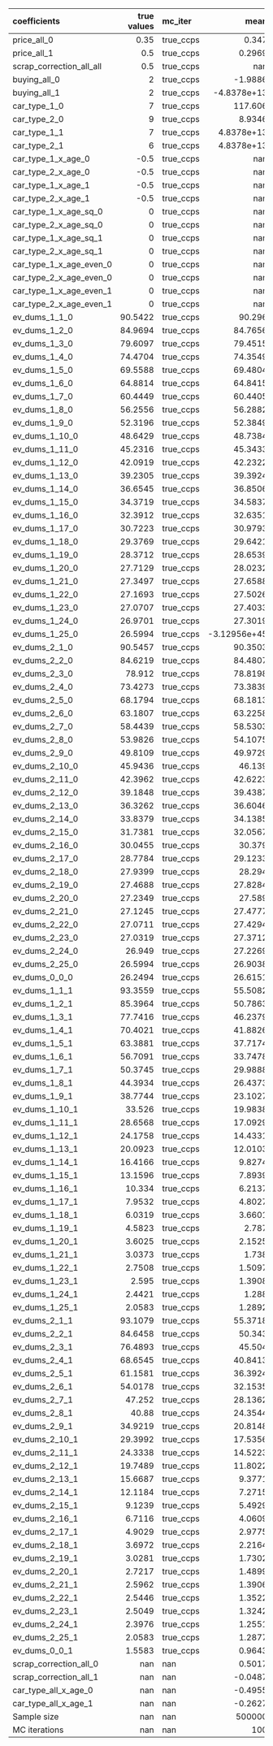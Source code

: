 | coefficients             |   true values | mc_iter   |             mean |            std |          p2.5 |         p97.5 |
|:-------------------------|--------------:|:----------|-----------------:|---------------:|--------------:|--------------:|
| price_all_0              |        0.35   | true_ccps |      0.347       |    0.0101      |   0.3264      |   0.3647      |
| price_all_1              |        0.5    | true_ccps |      0.2969      |    0.2362      |  -0.0001      |   0.5364      |
| scrap_correction_all_all |        0.5    | true_ccps |    nan           |  nan           | nan           | nan           |
| buying_all_0             |        2      | true_ccps |     -1.9886      |    0.0063      |  -2.0008      |  -1.9773      |
| buying_all_1             |        2      | true_ccps |     -4.8378e+13  |    3.71814e+14 |  -6.3913e+14  |   2.92375e+12 |
| car_type_1_0             |        7      | true_ccps |    117.606       | 1012.33        |   6.4637      |   7.5272      |
| car_type_2_0             |        9      | true_ccps |      8.9346      |    0.2715      |   8.3824      |   9.4072      |
| car_type_1_1             |        7      | true_ccps |      4.8378e+13  |    3.71814e+14 |  -2.92375e+12 |   6.3913e+14  |
| car_type_2_1             |        6      | true_ccps |      4.8378e+13  |    3.71814e+14 |  -2.92375e+12 |   6.3913e+14  |
| car_type_1_x_age_0       |       -0.5    | true_ccps |    nan           |  nan           | nan           | nan           |
| car_type_2_x_age_0       |       -0.5    | true_ccps |    nan           |  nan           | nan           | nan           |
| car_type_1_x_age_1       |       -0.5    | true_ccps |    nan           |  nan           | nan           | nan           |
| car_type_2_x_age_1       |       -0.5    | true_ccps |    nan           |  nan           | nan           | nan           |
| car_type_1_x_age_sq_0    |        0      | true_ccps |    nan           |  nan           | nan           | nan           |
| car_type_2_x_age_sq_0    |        0      | true_ccps |    nan           |  nan           | nan           | nan           |
| car_type_1_x_age_sq_1    |        0      | true_ccps |    nan           |  nan           | nan           | nan           |
| car_type_2_x_age_sq_1    |        0      | true_ccps |    nan           |  nan           | nan           | nan           |
| car_type_1_x_age_even_0  |        0      | true_ccps |    nan           |  nan           | nan           | nan           |
| car_type_2_x_age_even_0  |        0      | true_ccps |    nan           |  nan           | nan           | nan           |
| car_type_1_x_age_even_1  |        0      | true_ccps |    nan           |  nan           | nan           | nan           |
| car_type_2_x_age_even_1  |        0      | true_ccps |    nan           |  nan           | nan           | nan           |
| ev_dums_1_1_0            |       90.5422 | true_ccps |     90.296       |    1.8688      |  86.5958      |  93.4646      |
| ev_dums_1_2_0            |       84.9694 | true_ccps |     84.7656      |    1.7071      |  81.4166      |  87.6518      |
| ev_dums_1_3_0            |       79.6097 | true_ccps |     79.4515      |    1.5514      |  76.3867      |  82.0659      |
| ev_dums_1_4_0            |       74.4704 | true_ccps |     74.3549      |    1.4006      |  71.6023      |  76.6896      |
| ev_dums_1_5_0            |       69.5588 | true_ccps |     69.4804      |    1.2589      |  66.9984      |  71.561       |
| ev_dums_1_6_0            |       64.8814 | true_ccps |     64.8415      |    1.124       |  62.6356      |  66.6762      |
| ev_dums_1_7_0            |       60.4449 | true_ccps |     60.4405      |    0.9985      |  58.5215      |  62.0665      |
| ev_dums_1_8_0            |       56.2556 | true_ccps |     56.2882      |    0.8789      |  54.5736      |  57.7198      |
| ev_dums_1_9_0            |       52.3196 | true_ccps |     52.3849      |    0.7677      |  50.9212      |  53.616       |
| ev_dums_1_10_0           |       48.6429 | true_ccps |     48.7384      |    0.6649      |  47.4663      |  49.8038      |
| ev_dums_1_11_0           |       45.2316 | true_ccps |     45.3433      |    0.5592      |  44.2945      |  46.2946      |
| ev_dums_1_12_0           |       42.0919 | true_ccps |     42.2322      |    0.4684      |  41.3626      |  42.9967      |
| ev_dums_1_13_0           |       39.2305 | true_ccps |     39.3924      |    0.3954      |  38.6519      |  40.0655      |
| ev_dums_1_14_0           |       36.6545 | true_ccps |     36.8506      |    0.3148      |  36.2476      |  37.422       |
| ev_dums_1_15_0           |       34.3719 | true_ccps |     34.5837      |    0.2593      |  34.0861      |  35.0515      |
| ev_dums_1_16_0           |       32.3912 | true_ccps |     32.6351      |    0.2079      |  32.2857      |  33.0155      |
| ev_dums_1_17_0           |       30.7223 | true_ccps |     30.9793      |    0.1566      |  30.7107      |  31.289       |
| ev_dums_1_18_0           |       29.3769 | true_ccps |     29.6421      |    0.1396      |  29.4083      |  29.8923      |
| ev_dums_1_19_0           |       28.3712 | true_ccps |     28.6539      |    0.1288      |  28.4417      |  28.8814      |
| ev_dums_1_20_0           |       27.7129 | true_ccps |     28.0232      |    0.143       |  27.7807      |  28.2944      |
| ev_dums_1_21_0           |       27.3497 | true_ccps |     27.6588      |    0.1443      |  27.3805      |  27.9471      |
| ev_dums_1_22_0           |       27.1693 | true_ccps |     27.5026      |    0.1643      |  27.2352      |  27.8386      |
| ev_dums_1_23_0           |       27.0707 | true_ccps |     27.4033      |    0.1417      |  27.1121      |  27.6787      |
| ev_dums_1_24_0           |       26.9701 | true_ccps |     27.3019      |    0.1925      |  26.9848      |  27.7076      |
| ev_dums_1_25_0           |       26.5994 | true_ccps |     -3.12956e+45 |    2.86437e+46 |   0           |  27.4409      |
| ev_dums_2_1_0            |       90.5457 | true_ccps |     90.3503      |    1.8614      |  86.6684      |  93.506       |
| ev_dums_2_2_0            |       84.6219 | true_ccps |     84.4807      |    1.692       |  81.1452      |  87.3303      |
| ev_dums_2_3_0            |       78.912  | true_ccps |     78.8198      |    1.5263      |  75.811       |  81.381       |
| ev_dums_2_4_0            |       73.4273 | true_ccps |     73.3839      |    1.3688      |  70.6976      |  75.6587      |
| ev_dums_2_5_0            |       68.1794 | true_ccps |     68.1813      |    1.217       |  65.7925      |  70.1843      |
| ev_dums_2_6_0            |       63.1807 | true_ccps |     63.2258      |    1.0714      |  61.1321      |  64.9719      |
| ev_dums_2_7_0            |       58.4439 | true_ccps |     58.5303      |    0.9358      |  56.7219      |  60.0492      |
| ev_dums_2_8_0            |       53.9826 | true_ccps |     54.1075      |    0.8076      |  52.5568      |  55.41        |
| ev_dums_2_9_0            |       49.8109 | true_ccps |     49.9729      |    0.6866      |  48.6633      |  51.0752      |
| ev_dums_2_10_0           |       45.9436 | true_ccps |     46.139       |    0.5766      |  45.0423      |  47.0791      |
| ev_dums_2_11_0           |       42.3962 | true_ccps |     42.6223      |    0.4752      |  41.7226      |  43.4217      |
| ev_dums_2_12_0           |       39.1848 | true_ccps |     39.4387      |    0.3847      |  38.7135      |  40.1061      |
| ev_dums_2_13_0           |       36.3262 | true_ccps |     36.6046      |    0.3033      |  36.0429      |  37.1559      |
| ev_dums_2_14_0           |       33.8379 | true_ccps |     34.1385      |    0.2361      |  33.7126      |  34.5883      |
| ev_dums_2_15_0           |       31.7381 | true_ccps |     32.0567      |    0.1804      |  31.736       |  32.42        |
| ev_dums_2_16_0           |       30.0455 | true_ccps |     30.379       |    0.1399      |  30.1522      |  30.657       |
| ev_dums_2_17_0           |       28.7784 | true_ccps |     29.1233      |    0.1143      |  28.9495      |  29.3502      |
| ev_dums_2_18_0           |       27.9399 | true_ccps |     28.294       |    0.1018      |  28.1379      |  28.4797      |
| ev_dums_2_19_0           |       27.4688 | true_ccps |     27.8284      |    0.0977      |  27.6696      |  28.0174      |
| ev_dums_2_20_0           |       27.2349 | true_ccps |     27.589       |    0.0958      |  27.4377      |  27.7854      |
| ev_dums_2_21_0           |       27.1245 | true_ccps |     27.4777      |    0.0949      |  27.3299      |  27.6668      |
| ev_dums_2_22_0           |       27.0711 | true_ccps |     27.4294      |    0.0982      |  27.2718      |  27.6246      |
| ev_dums_2_23_0           |       27.0319 | true_ccps |     27.3712      |    0.1005      |  27.2046      |  27.564       |
| ev_dums_2_24_0           |       26.949  | true_ccps |     27.2269      |    0.0984      |  27.0739      |  27.4277      |
| ev_dums_2_25_0           |       26.5994 | true_ccps |     26.9038      |    0.1171      |  26.6926      |  27.1476      |
| ev_dums_0_0_0            |       26.2494 | true_ccps |     26.6151      |    0.0882      |  26.4438      |  26.7892      |
| ev_dums_1_1_1            |       93.3559 | true_ccps |     55.5082      |   44.0803      |   0.0429      | 100.066       |
| ev_dums_1_2_1            |       85.3964 | true_ccps |     50.7863      |   40.3194      |   0.0402      |  91.4647      |
| ev_dums_1_3_1            |       77.7416 | true_ccps |     46.2379      |   36.7036      |   0.0381      |  83.253       |
| ev_dums_1_4_1            |       70.4021 | true_ccps |     41.8826      |   33.237       |   0.0432      |  75.384       |
| ev_dums_1_5_1            |       63.3881 | true_ccps |     37.7174      |   29.9247      |   0.0503      |  67.905       |
| ev_dums_1_6_1            |       56.7091 | true_ccps |     33.7478      |   26.767       |   0.0526      |  60.7234      |
| ev_dums_1_7_1            |       50.3745 | true_ccps |     29.9888      |   23.7699      |   0.0623      |  53.9147      |
| ev_dums_1_8_1            |       44.3934 | true_ccps |     26.4373      |   20.9453      |   0.0598      |  47.5237      |
| ev_dums_1_9_1            |       38.7744 | true_ccps |     23.1027      |   18.2926      |   0.0633      |  41.4888      |
| ev_dums_1_10_1           |       33.526  | true_ccps |     19.9838      |   15.8101      |   0.0684      |  35.8473      |
| ev_dums_1_11_1           |       28.6568 | true_ccps |     17.0929      |   13.5098      |   0.0662      |  30.6156      |
| ev_dums_1_12_1           |       24.1758 | true_ccps |     14.4331      |   11.3913      |   0.0716      |  25.8165      |
| ev_dums_1_13_1           |       20.0923 | true_ccps |     12.0103      |    9.4628      |   0.0735      |  21.4387      |
| ev_dums_1_14_1           |       16.4166 | true_ccps |      9.8274      |    7.7254      |   0.0805      |  17.4998      |
| ev_dums_1_15_1           |       13.1596 | true_ccps |      7.8939      |    6.1865      |   0.0815      |  13.9982      |
| ev_dums_1_16_1           |       10.334  | true_ccps |      6.2137      |    4.8505      |   0.0781      |  10.9735      |
| ev_dums_1_17_1           |        7.9532 | true_ccps |      4.8027      |    3.7253      |   0.087       |   8.4126      |
| ev_dums_1_18_1           |        6.0319 | true_ccps |      3.6601      |    2.8196      |   0.0809      |   6.3536      |
| ev_dums_1_19_1           |        4.5823 | true_ccps |      2.787       |    2.1515      |   0.0597      |   4.8022      |
| ev_dums_1_20_1           |        3.6025 | true_ccps |      2.1525      |    1.7711      |  -0.0538      |   3.7647      |
| ev_dums_1_21_1           |        3.0373 | true_ccps |      1.738       |    1.676       |  -0.2455      |   3.1633      |
| ev_dums_1_22_1           |        2.7508 | true_ccps |      1.5097      |    1.6879      |  -0.3689      |   2.8742      |
| ev_dums_1_23_1           |        2.595  | true_ccps |      1.3908      |    1.7         |  -0.4338      |   2.7252      |
| ev_dums_1_24_1           |        2.4421 | true_ccps |      1.288       |    1.6853      |  -0.4786      |   2.591       |
| ev_dums_1_25_1           |        2.0583 | true_ccps |      1.2892      |    0.9582      |   0.0471      |   2.0983      |
| ev_dums_2_1_1            |       93.1079 | true_ccps |     55.3718      |   43.9782      |  -0.002       |  99.7861      |
| ev_dums_2_2_1            |       84.6458 | true_ccps |     50.343       |   39.984       |  -0.0032      |  90.7072      |
| ev_dums_2_3_1            |       76.4893 | true_ccps |     45.504       |   36.1179      |  -0.0027      |  81.943       |
| ev_dums_2_4_1            |       68.6545 | true_ccps |     40.8413      |   32.4283      |  -0.0023      |  73.4966      |
| ev_dums_2_5_1            |       61.1581 | true_ccps |     36.3924      |   28.8733      |   0.0055      |  65.4986      |
| ev_dums_2_6_1            |       54.0178 | true_ccps |     32.1535      |   25.497       |   0.0229      |  57.8302      |
| ev_dums_2_7_1            |       47.252  | true_ccps |     28.1362      |   22.2985      |   0.0445      |  50.5902      |
| ev_dums_2_8_1            |       40.88   | true_ccps |     24.3544      |   19.2923      |   0.0394      |  43.7182      |
| ev_dums_2_9_1            |       34.9219 | true_ccps |     20.8148      |   16.4808      |   0.0336      |  37.3619      |
| ev_dums_2_10_1           |       29.3992 | true_ccps |     17.5356      |   13.8663      |   0.0505      |  31.4467      |
| ev_dums_2_11_1           |       24.3338 | true_ccps |     14.5223      |   11.4662      |   0.0578      |  25.9768      |
| ev_dums_2_12_1           |       19.7489 | true_ccps |     11.8022      |    9.3043      |   0.0582      |  21.0458      |
| ev_dums_2_13_1           |       15.6687 | true_ccps |      9.3771      |    7.3781      |   0.0571      |  16.6967      |
| ev_dums_2_14_1           |       12.1184 | true_ccps |      7.2715      |    5.6977      |   0.0661      |  12.8742      |
| ev_dums_2_15_1           |        9.1239 | true_ccps |      5.4929      |    4.2829      |   0.0747      |   9.6802      |
| ev_dums_2_16_1           |        6.7116 | true_ccps |      4.0609      |    3.1424      |   0.0774      |   7.0844      |
| ev_dums_2_17_1           |        4.9029 | true_ccps |      2.9775      |    2.2983      |   0.0539      |   5.144       |
| ev_dums_2_18_1           |        3.6972 | true_ccps |      2.2164      |    1.802       |  -0.042       |   3.8754      |
| ev_dums_2_19_1           |        3.0281 | true_ccps |      1.7302      |    1.6752      |  -0.2464      |   3.1643      |
| ev_dums_2_20_1           |        2.7217 | true_ccps |      1.4899      |    1.691       |  -0.3917      |   2.8478      |
| ev_dums_2_21_1           |        2.5962 | true_ccps |      1.3906      |    1.7016      |  -0.4463      |   2.7304      |
| ev_dums_2_22_1           |        2.5446 | true_ccps |      1.3522      |    1.7017      |  -0.4561      |   2.6674      |
| ev_dums_2_23_1           |        2.5049 | true_ccps |      1.3242      |    1.6972      |  -0.4664      |   2.6323      |
| ev_dums_2_24_1           |        2.3976 | true_ccps |      1.2551      |    1.674       |  -0.4929      |   2.5174      |
| ev_dums_2_25_1           |        2.0583 | true_ccps |      1.2877      |    0.9531      |   0.0339      |   2.1227      |
| ev_dums_0_0_1            |        1.5583 | true_ccps |      0.9643      |    0.76        |  -0.0048      |   1.577       |
| scrap_correction_all_0   |      nan      | nan       |      0.5017      |    0.0367      |   0.4251      |   0.5759      |
| scrap_correction_all_1   |      nan      | nan       |     -0.0487      |    1.4462      |  -0.8055      |   0.7284      |
| car_type_all_x_age_0     |      nan      | nan       |     -0.4955      |    0.0144      |  -0.5202      |  -0.466       |
| car_type_all_x_age_1     |      nan      | nan       |     -0.2627      |    0.2943      |  -0.544       |   0.0957      |
| Sample size              |      nan      | nan       | 500000           |  nan           | nan           | nan           |
| MC iterations            |      nan      | nan       |    100           |  nan           | nan           | nan           |